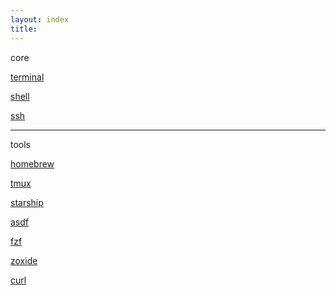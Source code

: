 ```yaml
---
layout: index
title:
---
```


<span class="category">core</span>

[terminal](./terminal)

[shell](./shell)

[ssh](./ssh)

--- 

<span class="category">tools</span>

[homebrew](./homebrew)

[tmux](./tmux)

[starship](./starship)

[asdf](./asdf)

[fzf](./fzf)

[zoxide](./zoxide)

[curl](./curl)
